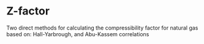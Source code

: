 # Z-factor
Two direct methods for calculating the compressibility factor for natural gas based on: Hall-Yarbrough, and Abu-Kassem correlations 
